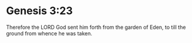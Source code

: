 # Genesis 3:23

Therefore the LORD God sent him forth from the garden of Eden, to till the ground from whence he was taken.